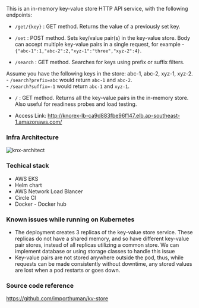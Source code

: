 This is an in-memory key-value store HTTP API service, with the following endpoints:

- `/get/{key}` : GET method. Returns the value of a previously set key.

- `/set` : POST method. Sets key/value pair(s) in the key-value store. Body can accept multiple key-value pairs in a single request, for example - `{"abc-1":1,"abc-2":2,"xyz-1":"three","xyz-2":4}`.

- `/search` : GET method. Searches for keys using prefix or suffix filters.

Assume you have the following keys in the store: abc-1, abc-2, xyz-1, xyz-2.    
    - `/search?prefix=abc` would return `abc-1` and `abc-2`.    
    - `/search?suffix=-1` would return `abc-1` and `xyz-1`.

- `/` : GET method. Returns all the key-value pairs in the in-memory store. Also useful for readiness probes and load testing. 

- Access Link: http://knorex-lb-ca9d883fbe96f147.elb.ap-southeast-1.amazonaws.com/

### Infra Architecture

![knx-architect](https://user-images.githubusercontent.com/52650121/188896332-a32e2622-6f45-4241-8c2f-4a4b19e0204d.png)

### Techical stack

- AWS EKS
- Helm chart
- AWS Network Load Blancer
- Circle CI
- Docker - Docker hub

### Known issues while running on Kubernetes

- The deployment creates 3 replicas of the key-value store service. These replicas do not have a shared memory, and so have different key-value pair stores, instead of all replicas utilizing a common store. We can implement database or using storage classes to handle this issue
- Key-value pairs are not stored anywhere outside the pod, thus, while requests can be made consistently without downtime, any stored values are lost when a pod restarts or goes down.

### Source code reference
https://github.com/importhuman/kv-store
